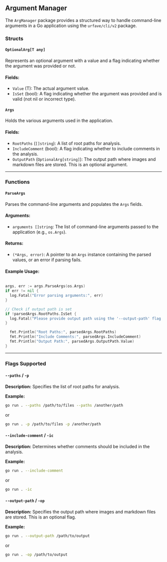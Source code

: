 ## Argument Manager
The `ArgManager` package provides a structured way to handle command-line arguments in a Go application using the `urfave/cli/v2` package.

### Structs

#### `OptionalArg[T any]`
Represents an optional argument with a value and a flag indicating whether the argument was provided or not.

#### Fields:
- `Value` (T): The actual argument value.
- `IsSet` (bool): A flag indicating whether the argument was provided and is valid (not nil or incorrect type).

#### `Args`
Holds the various arguments used in the application.

#### Fields:
- `RootPaths` (`[]string`): A list of root paths for analysis.
- `IncludeComment` (bool): A flag indicating whether to include comments in the analysis.
- `OutputPath` (`OptionalArg[string]`): The output path where images and markdown files are stored. This is an optional argument.

---

### Functions

#### `ParseArgs`
Parses the command-line arguments and populates the `Args` fields.

#### Arguments:
- `arguments []string`: The list of command-line arguments passed to the application (e.g., `os.Args`).

#### Returns:
- `(*Args, error)`: A pointer to an `Args` instance containing the parsed values, or an error if parsing fails.

#### Example Usage:

```go

args, err := args.ParseArgs(os.Args)
if err != nil {
  log.Fatal("Error parsing arguments:", err)
}

// Check if output path is set
if !parsedArgs.RootPaths.IsSet {
  log.Fatal("Please provide output path using the '--output-path' flag.")
}

  fmt.Println("Root Paths:", parsedArgs.RootPaths)
  fmt.Println("Include Comments:", parsedArgs.IncludeComment)
  fmt.Println("Output Path:", parsedArgs.OutputPath.Value)
}
```

---

### Flags Supported

#### `--paths` / `-p`
**Description:** Specifies the list of root paths for analysis.

**Example:**
```sh
go run . --paths /path/to/files --paths /another/path
```
or 

```sh
go run . -p /path/to/files -p /another/path
```

#### `--include-comment` / `-ic`
**Description:** Determines whether comments should be included in the analysis.

**Example:**
```sh
go run . --include-comment
```
or 

```sh
go run . -ic
```

#### `--output-path` / `-op`
**Description:** Specifies the output path where images and markdown files are stored. This is an optional flag.

**Example:**
```sh
go run . --output-path /path/to/output
```
or 

```sh
go run . -op /path/to/output
```
